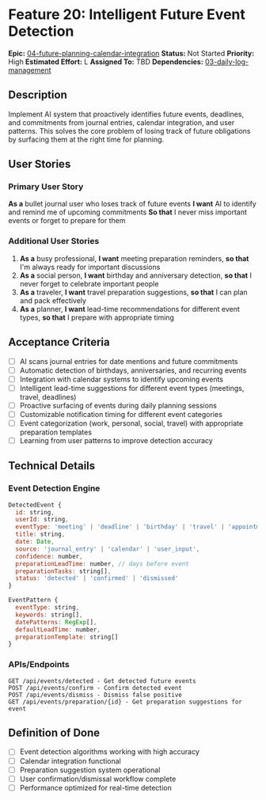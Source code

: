# Feature 20: Intelligent Future Event Detection

**Epic:** [04-future-planning-calendar-integration](../epics/04-future-planning-calendar-integration.md)
**Status:** Not Started
**Priority:** High
**Estimated Effort:** L
**Assigned To:** TBD
**Dependencies:** [03-daily-log-management](03-daily-log-management.md)

## Description

Implement AI system that proactively identifies future events, deadlines, and commitments from journal entries, calendar integration, and user patterns. This solves the core problem of losing track of future obligations by surfacing them at the right time for planning.

## User Stories

### Primary User Story
**As a** bullet journal user who loses track of future events
**I want** AI to identify and remind me of upcoming commitments
**So that** I never miss important events or forget to prepare for them

### Additional User Stories
1. **As a** busy professional, **I want** meeting preparation reminders, **so that** I'm always ready for important discussions
2. **As a** social person, **I want** birthday and anniversary detection, **so that** I never forget to celebrate important people
3. **As a** traveler, **I want** travel preparation suggestions, **so that** I can plan and pack effectively
4. **As a** planner, **I want** lead-time recommendations for different event types, **so that** I prepare with appropriate timing

## Acceptance Criteria

- [ ] AI scans journal entries for date mentions and future commitments
- [ ] Automatic detection of birthdays, anniversaries, and recurring events
- [ ] Integration with calendar systems to identify upcoming events
- [ ] Intelligent lead-time suggestions for different event types (meetings, travel, deadlines)
- [ ] Proactive surfacing of events during daily planning sessions
- [ ] Customizable notification timing for different event categories
- [ ] Event categorization (work, personal, social, travel) with appropriate preparation templates
- [ ] Learning from user patterns to improve detection accuracy

## Technical Details

### Event Detection Engine
```javascript
DetectedEvent {
  id: string,
  userId: string,
  eventType: 'meeting' | 'deadline' | 'birthday' | 'travel' | 'appointment' | 'other',
  title: string,
  date: Date,
  source: 'journal_entry' | 'calendar' | 'user_input',
  confidence: number,
  preparationLeadTime: number, // days before event
  preparationTasks: string[],
  status: 'detected' | 'confirmed' | 'dismissed'
}

EventPattern {
  eventType: string,
  keywords: string[],
  datePatterns: RegExp[],
  defaultLeadTime: number,
  preparationTemplate: string[]
}
```

### APIs/Endpoints
```
GET /api/events/detected - Get detected future events
POST /api/events/confirm - Confirm detected event
POST /api/events/dismiss - Dismiss false positive
GET /api/events/preparation/{id} - Get preparation suggestions for event
```

## Definition of Done

- [ ] Event detection algorithms working with high accuracy
- [ ] Calendar integration functional
- [ ] Preparation suggestion system operational
- [ ] User confirmation/dismissal workflow complete
- [ ] Performance optimized for real-time detection